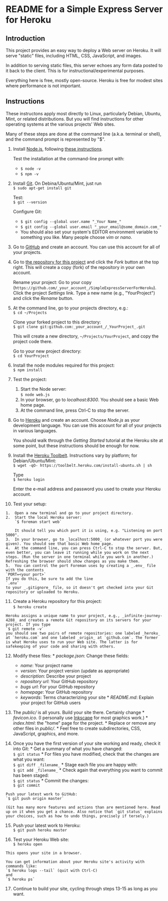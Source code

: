 # README for a Simple Express Server for Heroku

## Introduction

This project provides an easy way to deploy a Web server on Heroku. It will serve "static" files, including HTML, CSS, JavaScript, and images.

In addition to serving static files, this server echoes any form data posted to it back to the client. This is for instructional/experimental purposes.

Everything here is free, mostly open-source. Heroku is free for modest sites where performance is not important.

## Instructions

These instructons apply most directly to Linux, particularly Debian, Ubuntu, Mint, or related distributions. But you will find instructions for other operating systems at the various projects' Web sites.

Many of these steps are done at the command line (a.k.a. terminal or shell), and the command prompt is represented by "$".

1.  Install [Node.js](http://nodejs.org/), following [these instructions](https://github.com/joyent/node/wiki/Installing-Node.js-via-package-manager).

    Test the installation at the command-line prompt with:
    *   `$ node -v`
    *   `$ npm -v`

2.  Install [Git](http://git-scm.com/). On Debina/Ubuntu/Mint, just run  
    `$ sudo apt-get install git`

    Test:  
    `$ git --version`

    Configure Git:
    *   `$ git config --global user.name "_Your Name_"`
    *   `$ git config --global user.email "_your_email@some_domain.com_"`
    *   You should also set your system's EDITOR environment variable to something you like. Many people choose _vim_ or _nano_.

3.  Go to [GitHub](https://github.com) and create an account. You can use this account for all of your projects.

4.  Go to [the repository for this project](https://github.com/davidand36/SimpleExpressServerForHeroku) and click the _Fork_ button at the top right. This will create a copy (fork) of the repository in your own account.

    Rename your project: Go to your copy (`https://github.com/_your_account_/SimpleExpressServerForHeroku`). Click the project _Settings_ link. Type a new name (e.g., "YourProject") and click the _Rename_ button.

5.  At the command line, go to your projects directory, e.g.:  
    `$ cd ~/Projects`

    Clone your forked project to this directory:  
    `$ git clone git:github.com:_your_account_/_YourProject_.git`
    
    This will create a new directory, `~/Projects/YourProject`, and copy the project code there.

    Go to your new project directory:  
    `$ cd YourProject`

6.  Install the node modules required for this project:  
    `$ npm install`

7.  Test the project:
    1.  Start the Node server:  
        `$ node web.js`
    2.  In your browser, go to _localhost:8300_. You should see a basic Web home page.
    3.  At the command line, press Ctrl-C to stop the server.

8.  Go to [Heroku](https://signup.heroku.com/dc) and create an account. Choose _Node.js_ as your development language. You can use this account for all of your projects in various languages.

    You should walk through the _Getting Started_ tutorial at the Heroku site at some point, but these instructions should be enough for now.

9.  Install the [Heroku Toolbelt](https://toolbelt.heroku.com). Instructions vary by platform; for Debian/Ubuntu/Mint:  
    `$ wget -qO- https://toolbelt.heroku.com/install-ubuntu.sh | sh`

    Type  
    `$ heroku login`
    
    Enter the e-mail address and password you used to create your Heroku account.

10.  Test your setup:

    1.  Open a new terminal and go to your project directory.
    2.  Start the local Heroku server:  
        `$ foreman start web`
        
        It should tell you which port it is using, e.g. "Listening on port 5000".
    3.  In your browser, go to _localhost:5000_ (or whatever port you were given). You should see that basic Web home page.
    4.  At the command line, you can press Ctrl-C to stop the server. But, even better, you can leave it running while you work on the next steps. (Run the server in one terminal while you work in another.) Refreshing the browser should show changes as you make them.
    5.  You can control the port Foreman uses by creating a _.env_ file with the contents  
    `PORT=<your port>`  
    If you do this, be sure to add the line  
    `.env`  
    to your _.gitignore_ file, so it doesn't get checked into your Git repository or uploaded to Heroku.

11.  Create a Heroku repository for this project:  
     `$ heroku create`

    Heroku assigns a unique name to your project, e.g., _infinite-journey-4288_ and creates a remote Git repository on its servers for your project. If you type  
    `$ git remote -v`  
    you should see two pairs of remote repositories: one labeled _heroku_ at `heroku.com` and one labeled _origin_ at `github.com`. The former is what Heroku uses to run your Web site. The latter is for safekeeping of your code and sharing with others.

12.  Modify these files:
    *   _package.json_: Change these fields:
        *   _name_: Your project name
        *   _version_: Your project version (update as appropriate)
        *   _description_: Describe your project
        *   _repository url_: Your GitHub repository
        *   _bugs url_: For your GitHub repository
        *   _homepage_: Your GitHub repository
        *   _keywords_: Terms characterizing your site
    *   _README.md_: Explain your project for GitHub users

13.  The _public/_ is all yours. Build your site there. Certainly change
    *   _favicon.ico_. (I personally use [Inkscape](http://www.inkscape.org/en/) for most graphics work.)
    *   _index.html_: the "home" page for the project.
    *   Replace or remove any other files in _public/_.
    *   Feel free to create subdirectories, CSS, JavaScript, graphics, and more.

14.  Once you have the first version of your site working and ready, check it into Git:
    *   Get a summary of what you have changed:  
        `$ git status`
    *   For files you have modified, check that the changes are what you want:  
        `$ git diff _filename_`
    *   Stage each file you are happy with:  
        `$ git add _filename_`
    *   Check again that everything you want to commit has been staged:  
        `$ git status`
    *   Commit the changes:  
        `$ git commit`

    Push your latest work to GitHub:  
    `$ git push origin master`

    (Git has many more features and actions than are mentioned here. Read up on it when you get a chance. Also notice that `git status` explains your choices, such as how to undo things, precisely if tersely.)

15.  Push your latest work to Heroku:  
    `$ git push heroku master`

16.  Test your Heroku Web site:  
    `$ heroku open`

    This opens your site in a browser.

    You can get information about your Heroku site's activity with commands like:  
    `$ heroku logs --tail` (quit with Ctrl-C)  
    and  
    `$ heroku ps`

17.  Continue to build your site, cycling through steps 13-15 as long as you want.

